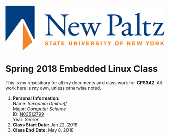 ![New Paltz Logo](/misc/newpaltzlogo.jpg)

# Spring 2018 Embedded Linux Class

This is my repositiory for all my documents and class work for **CPS342**. 
All work here is my own, unless otherwise noted.

1. **Personal Information:**  
   Name: *Seraphim Dmitrieff*  
   Major: *Computer Science*  
   ID: [N03512799](https://github.com/N03512799)  
   Year: *Senior*
1. **Class Start Date:** Jan 22, 2018
1. **Class End Date:** May 8, 2018
